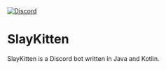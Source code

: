 <a href="https://discord.gg/SRSXDTtebD" target="_blank">
<img alt="Discord" src="https://img.shields.io/discord/896142354413654086?color=5865F2&label=Discord&logo=discord&logoColor=white&style=for-the-badge">
</a>

# SlayKitten

SlayKitten is a Discord bot written in Java and Kotlin.
